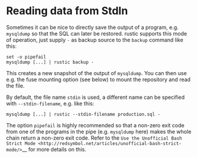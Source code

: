 # Reading data from StdIn

Sometimes it can be nice to directly save the output of a program, e.g.
`mysqldump` so that the SQL can later be restored. rustic supports this mode of
operation, just supply `-` as backup source to the `backup` command like this:

```console
set -o pipefail
mysqldump [...] | rustic backup -
```

This creates a new snapshot of the output of `mysqldump`. You can then use e.g.
the fuse mounting option (see below) to mount the repository and read the file.

By default, the file name `stdin` is used, a different name can be specified
with `--stdin-filename`, e.g. like this:

```console
mysqldump [...] | rustic --stdin-filename production.sql -
```

The option `pipefail` is highly recommended so that a non-zero exit code from
one of the programs in the pipe (e.g. `mysqldump` here) makes the whole chain
return a non-zero exit code. Refer to the
`Use the Unofficial Bash Strict Mode <http://redsymbol.net/articles/unofficial-bash-strict-mode/>`__
for more details on this.
